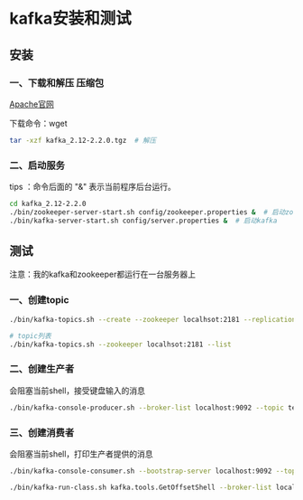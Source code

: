 # kafka安装和测试

## 安装

### 一、下载和解压 压缩包

[Apache官网](http://kafka.apache.org/downloads.html)

下载命令：wget

``` sh
tar -xzf kafka_2.12-2.2.0.tgz  # 解压
```

### 二、启动服务

tips ：命令后面的 "&" 表示当前程序后台运行。

``` sh
cd kafka_2.12-2.2.0
./bin/zookeeper-server-start.sh config/zookeeper.properties &  # 启动zookeeper
./bin/kafka-server-start.sh config/server.properties &  # 启动kafka
```

## 测试

注意：我的kafka和zookeeper都运行在一台服务器上

### 一、创建topic

``` sh
./bin/kafka-topics.sh --create --zookeeper localhsot:2181 --replication-factor 1 --partitions 1 --topic testtopic

# topic列表
./bin/kafka-topics.sh --zookeeper localhsot:2181 --list
```

### 二、创建生产者

会阻塞当前shell，接受键盘输入的消息

``` sh
./bin/kafka-console-producer.sh --broker-list localhost:9092 --topic testtopic
```

### 三、创建消费者

会阻塞当前shell，打印生产者提供的消息

``` sh
./bin/kafka-console-consumer.sh --bootstrap-server localhost:9092 --topic testtopic --from-beginning  # 加上 --from-beginning 参数会从开始打印，去掉则从当前开始打印。

./bin/kafka-run-class.sh kafka.tools.GetOffsetShell --broker-list localhost:9092 --topic testtopic --time 1520932400000  # 获取时间戳所在的偏移量。时间戳的单位是毫秒
```